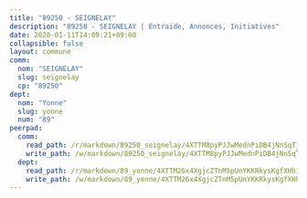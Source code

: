 ```yaml
---
title: "89250 - SEIGNELAY"
description: "89250 - SEIGNELAY | Entraide, Annonces, Initiatives"
date: 2020-01-11T14:09:21+09:00
collapsible: false
layout: commune
comm:
  nom: "SEIGNELAY"
  slug: seignelay
  cp: "89250"
dept:
  nom: "Yonne"
  slug: yonne
  num: "89"
peerpad:
  comm:
    read_path: /r/markdown/89250_seignelay/4XTTM8pyPJJwMednPiDB4jNnSqTjSU6aGfvKLeYqcw329WmTx
    write_path: /w/markdown/89250_seignelay/4XTTM8pyPJJwMednPiDB4jNnSqTjSU6aGfvKLeYqcw329WmTx-K3TgUu61KsumnPnoMd4HkaHTwbHv7HknUdCogdz1GV1wyjHMJceb8Ni9FQYUqx6UNu9RLGRRv3FAEG9RvxxaDUhZhNuQUZxbS1o6MWENCFknkBmQNwx13cSS5NtDNRPvRk5uw4vN
  dept:
    read_path: /r/markdown/89_yonne/4XTTM26x4XgjcZTnM5pUnYKKRkysKgfXHh1wiigoPHqn9LDKB
    write_path: /w/markdown/89_yonne/4XTTM26x4XgjcZTnM5pUnYKKRkysKgfXHh1wiigoPHqn9LDKB-K3TgU4xaMVqzoRnPJNyddApuMoWvJyHL35bzooauYvdhG3MLg3ikjpoueq9BDtqVP4hJBQxpPxix2gohzXyST9tZPnEkyXpDMdHiAFpx7EU6e8WgvFk7NPsBQepM8o13bG9dyqq7
---
```


